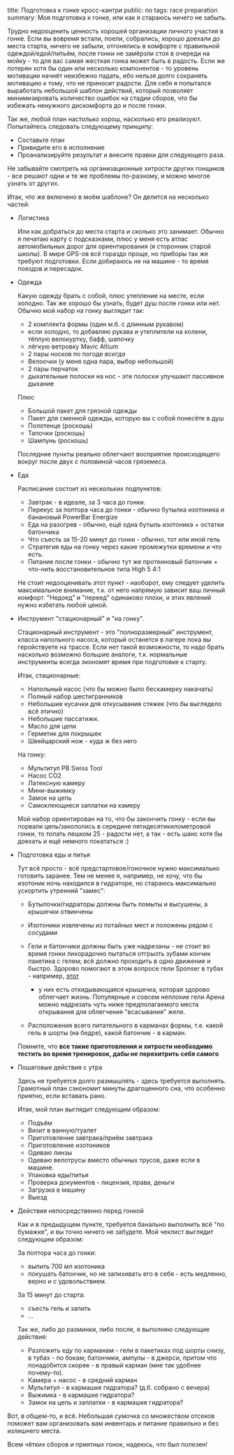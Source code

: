 title: Подготовка к гонке кросс-кантри
public: no
tags: race preparation
summary: Моя подготовка к гонке, или как я стараюсь ничего не забыть.

Трудно недооценить ценность хорошей организации личного участия в гонке. Если вы вовремя
встали, поели, собрались, хорошо доехали до места старта, ничего не забыли,
отгонялись в комфорте с правильной одеждой/едой/питьём, после гонки не замёрзли
стоя в очереди на мойку - то для вас самая жесткая гонка может быть в радость.
Если же потерян хотя бы один или несколько компонентов - то уровень мотивации
начнёт неизбежно падать, ибо нельзя долго сохранять мотивацию к тому, что не
приносит радости. Для себя я попытался выработать небольшой шаблон действий,
который позволяет минимизировать количество ошибок на стадии сборов, что бы
избежать ненужного дискомфорта до и после гонки.

Так же, любой план настолько хорош, насколько его реализуют. Попытайтесь
следовать следующему принципу:

* Составьте план
* Привидите его в исполнение
* Проанализируйте результат и внесите правки для следующего раза.

Не забывайте смотреть на организационные хитрости других гонщиков - все решают
одни и те же проблемы по-разному, и можно многое узнать от других.

Итак, что же включено в моём шаблоне? Он делится на несколько частей:

*  Логистика

    Или как добраться до места старта и сколько это занимает. Обычно я печатаю
    карту с подсказками, плюс у меня есть атлас автомобильных дорог для
    ориентирования (я сторонник старой школы). В мире
    GPS-ов всё гораздо проще, но приборы так же требуют подготовки. Если добираюсь не на
    машине - то время поездов и пересадок.

*  Одежда

    Какую одежду брать с собой, плюс утепление на месте, если холодно. Так же хорошо
    бы узнать, будет душ после гонки или нет. Обычно мой набор на гонку выглядит
    так:

    * 2 комплекта формы (один м.б. с длинным рукавом)
    * если холодно, то добавляю рукава и утеплители на колени, тёплую
      велокуртку, бафф, шапочку
    * лёгкую ветровку Mavic Altium
    * 2 пары носков по погоде _всегда_
    * Велоочки (у меня одна пара, выбор небольшой)
    * 2 пары перчаток
    * дыхательные полоски на нос - эти полоски улучшают пассивное дыхание

    Плюс

    * Большой пакет для грязной одежды
    * Пакет для сменной одежды, которую вы с собой понесёте в душ
    * Полотенце (роскошь)
    * Тапочки (роскошь)
    * Шампунь (роскошь)

    Последние пункты реально облегчают восприятие происходящего вокруг после двух с
    половиной часов гряземеса.

*  Еда

    Расписание состоит из нескольких подпунктов:

    * Завтрак - в идеале, за 3 часа до гонки.
    * Перекус за полтора часа до гонки - обычно бутылка изотоника и банановый
      PowerBar Energize
    * Еда на разогрев - обычно, ещё одна бутыль изотоника + остатки батончика
    * Что съесть за 15-20 минут до гонки - обычно, тот или иной гель
    * Стратегия еды на гонку через какие промежутки времени и что есть.
    * Питание после гонки - обычно тут же протеиновый батончик + что-нить
      восстановительное типа High 5 4:1

    Не стоит недооценивать этот пункт - наоборот, ему следует уделить максимальное
    внимание, т.к. от него напрямую зависит ваш личный комфорт. "Недоед" и "переед"
    одинаково плохи, и этих явлений нужно избегать любой ценой.

*  Инструмент "стационарный" и "на гонку".

    Стационарный инструмент - это "полноразмерный" инструмент, класса напольного
    насоса, который останется в лагере пока вы геройствуете на трассе. Если нет
    такой возможности, то надо брать насколько возможно большие аналоги, т.к.
    нормальные инструменты всегда экономят время при подготовке к старту.  
  
    Итак, стационарные:

    * Напольный насос (что бы можно было бескамерку накачать)
    * Полный набор шестигранников
    * Небольшие кусачки для откусывания стяжек (что бы выглядело всё этично)
    * Небольшие пассатижи.
    * Масло для цепи
    * Герметик для покрышек
    * Швейцарский нож - куда ж без него
    
    На гонку:

    * Мультитул PB Swiss Tool
    * Насос СО2
    * Латексную камеру
    * Мини-выжимку
    * Замок на цепь
    * Самоклеющиеся заплатки на камеру

    Мой набор ориентирован на то, что бы закончить гонку - если вы порвали
    цепь/закололись в середине пятидесятикилометровой гонки, то топать
    пешком 25 - радости нет, а так - есть шанс хотя бы доехать и ещё немного
    покататься :)

*  Подготовка еды и питья

    Тут всё просто - всё предстартовое/гоночное нужно максимально готовить
    заранее. Тем не менее я, например, не хочу, что бы изотоник ночь
    находился в гидраторе, но стараюсь максимально ускортить утренний "замес":

    * Бутылочки/гидраторы должны быть помыты и высушены, а крышечки отвинчены
    * Изотоники извлечены из потайных мест и положены рядом с сосудами
    * Гели и батончики должны быть уже надрезаны - не стоит во время гонки 
      лихорадочно пытаться отгрызть зубами кончик пакетика с гелем; всё должно
      проходить в одно движение и быстро. Здорово помогают в этом вопросе гели
      Sponser в тубах - например,
      [этот](http://www.sponser.ch/g3.cms/s_page/79220/s_name/productdetail/s_level/10090/s_product/1085)
      - у них есть откидывающаяся крышечка, которая здорово
      облегчает жизнь. Популярные и совсем неплохие гели Арена можно надрезать
      чуть ниже предполагаемого места открывания для облегчения "всасывания"
      желе.

    * Расположения всего питательного в карманах формы, т.е. какой гель в шорты
      (на бедре), какой батончик - в карман.

     Помните, что __все такие приготовления и хитрости необходимо тестить во
     время тренировок, дабы не перехитрить себя самого__

*  Пошаговые действия с утра

    Здесь не требуется долго размышлять - здесь требуется выполнять. Грамотный
    план сэкономит минуты драгоценного сна, что особенно приятно, если вставать
    рано.

    Итак, мой план выглядит следующим образом:

    * Подъём
    * Визит в ванную/туалет
    * Приготовление завтрака/приём завтрака
    * Приготовление изотоников
    * Одеваю линзы
    * Одеваю велотрусы вместо обычных трусов, даже если в машине.
    * Упаковка еды/питья
    * Проверка документов - лицензия, права, деньги
    * Загрузка в машину
    * Выезд

* Действия непосредственно перед гонкой

    Как и в предыдущем пункте, требуется банально выполнить всё "по бумажке", и
    вы точно ничего не забудете. Мой чеклист выглядит следующим образом:

    За полтора часа до гонки:

    * выпить 700 мл изотоника
    * покушать батончик, но не запихивать его в себя - есть медленно, верно и с
      удовольствием.

    За 15 минут до старта:

    * съесть гель и запить
    * ...

    Так же, либо до разминки, либо после, я выполняю следующие действия:

    * Разложить еду по карманам - гели в пакетиках под шорты снизу, в тубах - по
      бокам; батончики, ампулы - в джерси, притом что понадобится скорее - в
      правый карман (мне так удобнее почему-то).
    * Камера + насос - в средний карман
    * Мультитул - в кармашке гидратора? (д.б. собрано с вечера)
    * Выжимка - в кармашке гидратора?
    * Замок на цепь и заплатки - в кармашке гидратора?

Вот, в общем-то, и всё. Небольшая сумочка со множеством отсеков поможет вам организовать
вам инвентарь и питание правильно и без излишнего места.

Всем чётких сборов и приятных гонок, надеюсь, что был полезен!

